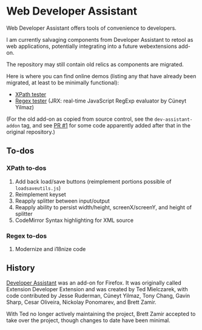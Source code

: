 # Web Developer Assistant

Web Developer Assistant offers tools of convenience to developers.

I am currently salvaging components from Developer Assistant to
retool as web applications, potentially integrating into a future
webextensions add-on.

The repository may still contain old relics as components are migrated.

Here is where you can find online demos (listing any that have already
been migrated, at least to be minimally functional):

- [XPath tester](https://brettz9.github.io/dev-assistant/xpath/)
- [Regex tester](https://brettz9.github.io/dev-assistant/regex/) (JRX: real-time JavaScript RegExp evaluator by Cüneyt Yilmaz)

(For the old add-on as copied from source control, see the
`dev-assistant-addon` tag, and see [PR #1](https://github.com/brettz9/dev-assistant/pull/1)
for some code apparently added after that in the original repository.)

## To-dos

### XPath to-dos

1. Add back load/save buttons (reimplement portions possible of
    `loadsaveutils.js`)
1. Reimplement keyset
1. Reapply splitter between input/output
1. Reapply ability to persist width/height, screenX/screenY,
    and height of splitter
1. CodeMirror Syntax highlighting for XML source

### Regex to-dos

1. Modernize and i18nize code

## History

[Developer Assistant](https://addons.mozilla.org/en-US/firefox/addon/extension-developer/)
was an add-on for Firefox. It was originally called Extension Developer
Extension and was created by Ted Mielczarek, with code contributed by
Jesse Ruderman, Cüneyt Yilmaz, Tony Chang, Gavin Sharp, Cesar Oliveira,
Nickolay Ponomarev, and Brett Zamir.

With Ted no longer actively maintaining the project, Brett Zamir accepted
to take over the project, though changes to date have been minimal.
